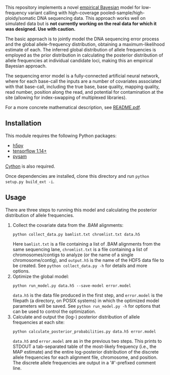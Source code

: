 This repository implements a novel [empirical
Bayesian](https://en.wikipedia.org/wiki/Empirical_Bayes_method) model for
low-frequency variant calling with high-coverage
pooled-sample/high-ploidy/somatic DNA sequencing data. This approach works well
on simulated data but is **not currently working on the real data for which it
was designed. Use with caution.**

The basic approach is to jointly model the DNA sequencing error process and the
global allele-frequency distribution, obtaining a maximum-likelihood estimate
of each. The inferred global distribution of allele frequencies is employed as
the prior distribution in calculating the posterior distribution of allele
frequencies at individual candidate loci, making this an empirical Bayesian
approach.

The sequencing error model is a fully-connected artificial neural network,
where for each base-call the inputs are a number of covariates associated with
that base-call, including the true base, base quality, mapping quality, read
number, position along the read, and potential for contamination at the site
(allowing for index-swapping of multiplexed libraries).

For a more concrete mathematical description, see [README.pdf](https://github.com/ammodramus/ebsom/blob/master/README.pdf).

## Installation

This module requires the following Python packages:

 - [h5py](https://www.h5py.org)
 - [tensorflow 1.14+](https://www.tensorflow.org)
 - [pysam](https://github.com/pysam-developers/pysam)

[Cython](https://cython.org) is also required.

Once dependencies are installed, clone this directory and run `python setup.py
build_ext -i`.

## Usage

There are three steps to running this model and calculating the posterior
distribution of allele frequencies.

 1. Collect the covariate data from the .BAM alignments:
       ```
       python collect_data.py bamlist.txt chromlist.txt data.h5
       ```
    Here `bamlist.txt` is a file containing a list of .BAM alignments from the
    same sequencing lane, `chromlist.txt` is a file containing a list of
    chromosomes/contigs to analyze (or the name of a single chromosome/contig),
    and `output.h5` is the name of the HDF5 data file to be created. See
    `python collect_data.py -h` for details and more options.
 2. Optimize the global model:
       ```
       python run_model.py data.h5 --save-model error.model
       ```
    `data.h5` is the data file produced in the first step, and `error.model` is
    the filepath (a directory, on POSIX systems) in which the optimized model
    parameters will be saved. See `python run_model.py -h` for options that can
    be used to control the optimization.
 3. Calculate and output the (log-) posterior distribution of allele
    frequencies at each site:
       ```
       python calculate_posterior_probabilities.py data.h5 error.model
       ```
    `data.h5` and `error.model` are as in the previous two steps. This prints
    to STDOUT a tab-separated table of the most-likely frequency (i.e., the MAP
    estimate) and the entire log-posterior distribution of the discrete allele
    frequencies for each alignment file, chromosome, and position. The discrete
    allele frequencies are output in a '#'-prefixed comment line.
